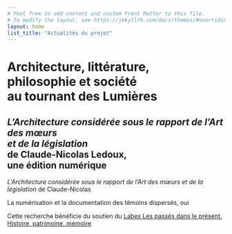```yaml
---
# Feel free to add content and custom Front Matter to this file.
# To modify the layout, see https://jekyllrb.com/docs/themes/#overriding-theme-defaults
layout: home
list_title: "Actualités du projet"
---
```

# Architecture, littérature, <br/>philosophie et société <br/>au tournant des Lumières

## *L’Architecture considérée sous le rapport de l’Art des mœurs <br/>et de la législation* <br/>de Claude-Nicolas Ledoux, <br/>une édition numérique

*L’Architecture considérée sous le rapport de l’Art des mœurs et de la législation* de Claude-Nicolas 

La numérisation et la documentation des témoins dispersés, oui

Cette recherche bénéficie du soutien du [Labex Les passés dans le présent. Histoire, patrimoine, mémoire](http://passes-present.eu)
